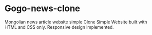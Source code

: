# Gogo-news-clone
Mongolian news article website simple Clone
  Simple Website built with HTML and CSS only. 
  Responsive design implemented.
